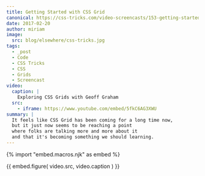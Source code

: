 ```yaml
---
title: Getting Started with CSS Grid
canonical: https://css-tricks.com/video-screencasts/153-getting-started-with-css-grid/
date: 2017-02-20
author: miriam
image:
  src: blog/elsewhere/css-tricks.jpg
tags:
  - _post
  - Code
  - CSS Tricks
  - CSS
  - Grids
  - Screencast
video:
  caption: |
    Exploring CSS Grids with Geoff Graham
  src:
    - iframe: https://www.youtube.com/embed/5fkC6AG3XWU
summary: |
  It feels like CSS Grid has been coming for a long time now,
  but it just now seems to be reaching a point
  where folks are talking more and more about it
  and that it's becoming something we should learning.
---
```


{% import "embed.macros.njk" as embed %}

{{ embed.figure(
  video.src,
  video.caption
) }}
